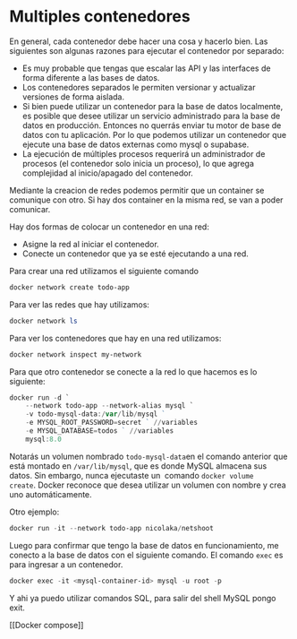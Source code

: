 # Multiples contenedores

En general, cada contenedor debe hacer una cosa y hacerlo bien. Las siguientes son algunas razones para ejecutar el contenedor por separado:

- Es muy probable que tengas que escalar las API y las interfaces de forma diferente a las bases de datos.
- Los contenedores separados le permiten versionar y actualizar versiones de forma aislada.
- Si bien puede utilizar un contenedor para la base de datos localmente, es posible que desee utilizar un servicio administrado para la base de datos en producción. Entonces no querrás enviar tu motor de base de datos con tu aplicación. Por lo que podemos utilizar un contenedor que ejecute una base de datos externas como mysql o supabase.
- La ejecución de múltiples procesos requerirá un administrador de procesos (el contenedor solo inicia un proceso), lo que agrega complejidad al inicio/apagado del contenedor.

Mediante la creacion de redes podemos permitir que un container se comunique con otro. Si hay dos container en la misma red, se van a poder comunicar.

Hay dos formas de colocar un contenedor en una red:

- Asigne la red al iniciar el contenedor.
- Conecte un contenedor que ya se esté ejecutando a una red.

Para crear una red utilizamos el siguiente comando

```powershell
docker network create todo-app
```

Para ver las redes que hay utilizamos:

```powershell
docker network ls
```

Para ver los contenedores que hay en una red utilizamos:

```powershell
docker network inspect my-network
```

Para que otro contenedor se conecte a la red lo que hacemos es lo siguiente:

```powershell
docker run -d `
    --network todo-app --network-alias mysql `
    -v todo-mysql-data:/var/lib/mysql ` 
    -e MYSQL_ROOT_PASSWORD=secret ` //variables
    -e MYSQL_DATABASE=todos ` //variables
    mysql:8.0

```

Notarás un volumen nombrado `todo-mysql-data`en el comando anterior que está montado en `/var/lib/mysql`, que es donde MySQL almacena sus datos. Sin embargo, nunca ejecutaste un  comando `docker volume create`. Docker reconoce que desea utilizar un volumen con nombre y crea uno automáticamente.

Otro ejemplo:

```powershell
docker run -it --network todo-app nicolaka/netshoot
```

Luego para confirmar que tengo la base de datos en funcionamiento, me conecto a la base de datos con el siguiente comando. El comando `exec` es para ingresar a un contenedor.

```powershell
docker exec -it <mysql-container-id> mysql -u root -p
```

Y ahi ya puedo utilizar comandos SQL, para salir del shell MySQL pongo exit.

[[Docker compose]]